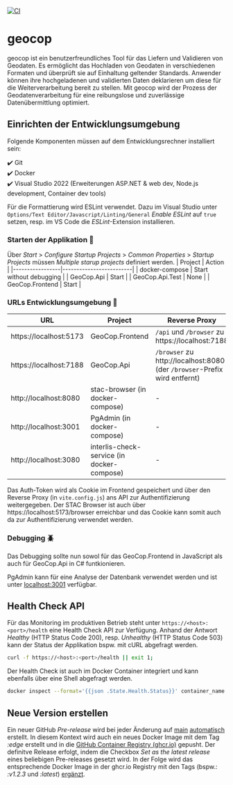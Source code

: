 [![CI](https://github.com/GeoWerkstatt/geocop/actions/workflows/ci.yml/badge.svg?branch=main)](https://github.com/GeoWerkstatt/geocop/actions/workflows/ci.yml)

# geocop

geocop ist ein benutzerfreundliches Tool für das Liefern und Validieren von Geodaten. Es ermöglicht das Hochladen von Geodaten in verschiedenen Formaten und überprüft sie auf Einhaltung geltender Standards. Anwender können ihre hochgeladenen und validierten Daten deklarieren um diese für die Weiterverarbeitung bereit zu stellen. Mit geocop wird der Prozess der Geodatenverarbeitung für eine reibungslose und zuverlässige Datenübermittlung optimiert.

## Einrichten der Entwicklungsumgebung

Folgende Komponenten müssen auf dem Entwicklungsrechner installiert sein:

✔️ Git  
✔️ Docker  
✔️ Visual Studio 2022 (Erweiterungen ASP.NET & web dev, Node.js development, Container dev tools)

Für die Formattierung wird ESLint verwendet. Dazu im Visual Studio unter `Options/Text Editor/Javascript/Linting/General` _Enable ESLint_ auf `true` setzen, resp. im VS Code die _ESLint_-Extension installieren.

### Starten der Applikation 🚀

Über _Start_ > _Configure Startup Projects_ > _Common Properties_ > _Startup Projects_ müssen _Multiple starup projects_ definiert werden.
| Project | Action |
|-----------------|-------------------------|
| docker-compose | Start without debugging |
| GeoCop.Api | Start |
| GeoCop.Api.Test | None |
| GeoCop.Frontend | Start |

### URLs Entwicklungsumgebung 🔗

| URL | Project | Reverse Proxy |
| --- | --- | --- |
| https://localhost:5173 | GeoCop.Frontend | `/api` und `/browser` zu https://localhost:7188 |
| https://localhost:7188 | GeoCop.Api | `/browser` zu http://localhost:8080 (der `/browser`-Prefix wird entfernt) |
| http://localhost:8080 | stac-browser (in docker-compose) | - |
| http://localhost:3001 | PgAdmin (in docker-compose) | - |
| http://localhost:3080 | interlis-check-service (in docker-compose) | - |

Das Auth-Token wird als Cookie im Frontend gespeichert und über den Reverse Proxy (in `vite.config.js`) ans API zur Authentifizierung weitergegeben.
Der STAC Browser ist auch über https://localhost:5173/browser erreichbar und das Cookie kann somit auch da zur Authentifizierung verwendet werden.

### Debugging 🪲

Das Debugging sollte nun sowol für das GeoCop.Frontend in JavaScript als auch für GeoCop.Api in C# funtkionieren.

PgAdmin kann für eine Analyse der Datenbank verwendet werden und ist unter [localhost:3001](http://localhost:3001/) verfügbar.

## Health Check API

Für das Monitoring im produktiven Betrieb steht unter `https://<host>:<port>/health` eine Health Check API zur Verfügung. Anhand der Antwort *Healthy* (HTTP Status Code 200), resp. *Unhealthy* (HTTP Status Code 503) kann der Status der Applikation bspw. mit cURL abgefragt werden.

```bash
curl -f https://<host>:<port>/health || exit 1;
```

Der Health Check ist auch im Docker Container integriert und kann ebenfalls über eine Shell abgefragt werden.

```bash
docker inspect --format='{{json .State.Health.Status}}' container_name
```

## Neue Version erstellen

Ein neuer GitHub _Pre-release_ wird bei jeder Änderung auf [main](https://github.com/GeoWerkstatt/geocop) [automatisch](./.github/workflows/pre-release.yml) erstellt. In diesem Kontext wird auch ein neues Docker Image mit dem Tag _:edge_ erstellt und in die [GitHub Container Registry (ghcr.io)](https://github.com/geowerkstatt/geocop/pkgs/container/geocop) gepusht. Der definitve Release erfolgt, indem die Checkbox _Set as the latest release_ eines beliebigen Pre-releases gesetzt wird. In der Folge wird das entsprechende Docker Image in der ghcr.io Registry mit den Tags (bspw.: _:v1.2.3_ und _:latest_) [ergänzt](./.github/workflows/release.yml).
